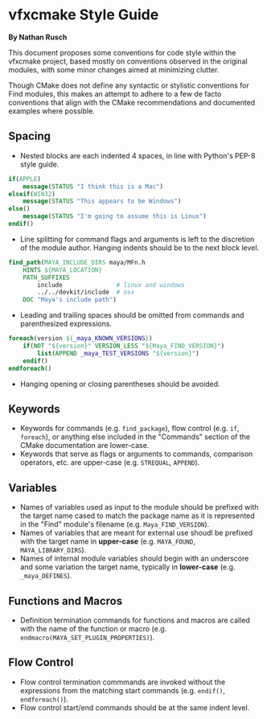 vfxcmake Style Guide
====================

**By Nathan Rusch**

This document proposes some conventions for code style within the vfxcmake
project, based mostly on conventions observed in the original modules, with
some minor changes aimed at minimizing clutter.

Though CMake does not define any syntactic or stylistic conventions for Find
modules, this makes an attempt to adhere to a few de facto conventions that
align with the CMake recommendations and documented examples where possible.


Spacing
-------
- Nested blocks are each indented 4 spaces, in line with Python's PEP-8 style
guide.

```cmake
if(APPLE)
    message(STATUS "I think this is a Mac")
elseif(WIN32)
    message(STATUS "This appears to be Windows")
else()
    message(STATUS "I'm going to assume this is Linux")
endif()
```

- Line splitting for command flags and arguments is left to the discretion of
the module author. Hanging indents should be to the next block level.

```cmake
find_path(MAYA_INCLUDE_DIRS maya/MFn.h
    HINTS ${MAYA_LOCATION}
    PATH_SUFFIXES
        include               # linux and windows
        ../../devkit/include  # osx
    DOC "Maya's include path")
```

- Leading and trailing spaces should be omitted from commands and parenthesized
expressions.

```cmake
foreach(version ${_maya_KNOWN_VERSIONS})
    if(NOT "${version}" VERSION_LESS "${Maya_FIND_VERSION}")
        list(APPEND _maya_TEST_VERSIONS "${version}")
    endif()
endforeach()
```

- Hanging opening or closing parentheses should be avoided.


Keywords
--------
- Keywords for commands (e.g. `find_package`), flow control (e.g. `if`,
`foreach`), or anything else included in the "Commands" section of the CMake
documentation are lower-case.
- Keywords that serve as flags or arguments to commands, comparison operators,
etc. are upper-case (e.g. `STREQUAL`, `APPEND`).


Variables
---------
- Names of variables used as input to the module should be prefixed with the
target name cased to match the package name as it is represented in the "Find"
module's filename (e.g. `Maya_FIND_VERSION`).
- Names of variables that are meant for external use shoudl be prefixed with
the target name in **upper-case** (e.g. `MAYA_FOUND`, `MAYA_LIBRARY_DIRS`).
- Names of internal module variables should begin with an underscore and some
variation the target name, typically in **lower-case** (e.g. `_maya_DEFINES`).


Functions and Macros
--------------------
- Definition termination commands for functions and macros are called with the
name of the function or macro (e.g. `endmacro(MAYA_SET_PLUGIN_PROPERTIES)`).


Flow Control
------------
- Flow control termination commmands are invoked without the expressions from
the matching start commands (e.g. `endif()`, `endforeach()`).
- Flow control start/end commands should be at the same indent level.
